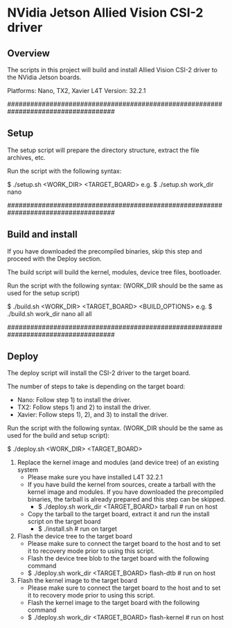 # NVidia Jetson Allied Vision CSI-2 driver

## Overview

The scripts in this project will build and install Allied Vision CSI-2 driver to the NVidia Jetson boards.

Platforms: Nano, TX2, Xavier
L4T Version: 32.2.1

####################################################################################

## Setup

The setup script will prepare the directory structure, extract the file archives, etc.

Run the script with the following syntax:

$ ./setup.sh <WORK_DIR> <TARGET_BOARD>
e.g. $ ./setup.sh work_dir nano


####################################################################################

## Build and install

If you have downloaded the precompiled binaries, skip this step and proceed with the Deploy section.

The build script will build the kernel, modules, device tree files, bootloader.

Run the script with the following syntax:
(WORK_DIR should be the same as used for the setup script)

$ ./build.sh <WORK_DIR> <TARGET_BOARD> <BUILD_OPTIONS> <COMPONENTS> <OPTIONS> 
e.g. $ ./build.sh work_dir nano all all


####################################################################################

## Deploy

The deploy script will install the CSI-2 driver to the target board.

The number of steps to take is depending on the target board:
* Nano: Follow step 1) to install the driver.
* TX2: Follow steps 1) and 2) to install the driver.
* Xavier: Follow steps 1), 2), and 3) to install the driver.

Run the script with the following syntax.
(WORK_DIR should be the same as used for the build and setup script):

$ ./deploy.sh <WORK_DIR> <TARGET_BOARD> <COMMAND> 

1) Replace the kernel image and modules (and device tree) of an existing system 
    * Please make sure you have installed L4T 32.2.1
    * If you have build the kernel from sources, create a tarball with the kernel image and modules. If you have downloaded the precompiled binaries, the tarball is already prepared and this step can be skipped.
        * $ ./deploy.sh work_dir <TARGET_BOARD> tarball # run on host
    * Copy the tarball to the target board, extract it and run the install script on the target board 
        * $ ./install.sh # run on target
2) Flash the device tree to the target board
    * Please make sure to connect the target board to the host and to set it to recovery mode prior to using this script.
    * Flash the device tree blob to the target board with the following command
    * $ ./deploy.sh work_dir <TARGET_BOARD> flash-dtb # run on host
3) Flash the kernel image to the target board
    * Please make sure to connect the target board to the host and to set it to recovery mode prior to using this script.
    * Flash the kernel image to the target board with the following command
    * $ ./deploy.sh work_dir <TARGET_BOARD> flash-kernel # run on host